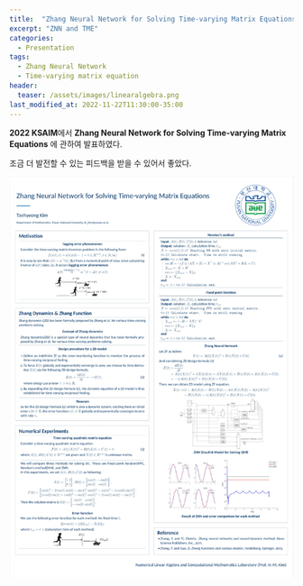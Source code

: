 ```yaml
---
title:  "Zhang Neural Network for Solving Time-varying Matrix Equations"
excerpt: "ZNN and TME"
categories:
  - Presentation
tags:
  - Zhang Neural Network
  - Time-varying matrix equation
header:
  teaser: /assets/images/linearalgebra.png
last_modified_at: 2022-11-22T11:30:00-35:00
---
```


**2022 KSAIM**에서 **Zhang Neural Network for Solving Time-varying Matrix Equations** 에 관하여 발표하였다.

조금 더 발전할 수 있는 피드백을 받을 수 있어서 좋았다.

![](https://raw.githubusercontent.com/Archin-coding/Archin-coding.github.io/master/assets/images/sintefposter_1.jpg) 